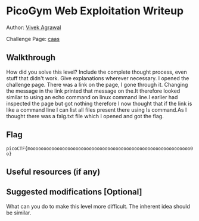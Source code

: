 # PicoGym Web Exploitation Writeup

Author: [Vivek Agrawal](https://github.com/vivekagr27)

Challenge Page: [caas](https://caas.mars.picoctf.net/)

## Walkthrough
How did you solve this level? Include the complete thought process, even stuff that didn't work. Give explanations wherever necessary.
I opened the challenge page. There was a link on the page, I gone through it. Changing the message in the link printed that message on the.It therefore looked similar to using an echo command on linux command line.I earlier had inspected the page but got nothing therefore I now thought that if the link is like a command line I can list all files present there using ls command.As I thought there was a falg.txt file which I opened and got the flag. 

## Flag
`picoCTF{moooooooooooooooooooooooooooooooooooooooooooooooooooooooooooo0o}`

## Useful resources (if any)

## Suggested modifications [Optional]
What can you do to make this level more difficult. The inherent idea should be similar.